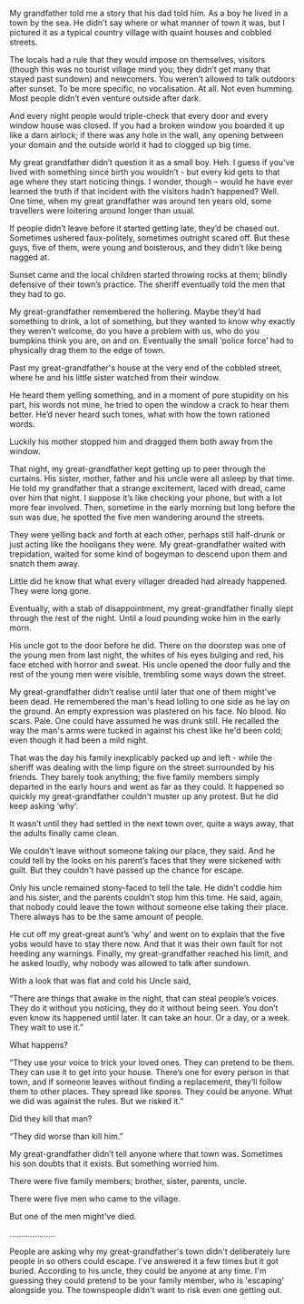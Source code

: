 My grandfather told me a story that his dad told him. As a boy he lived in a town by the sea. He didn’t say where or what manner of town it was, but I pictured it as a typical country village with quaint houses and cobbled streets.

The locals had a rule that they would impose on themselves, visitors (though this was no tourist village mind you; they didn’t get many that stayed past sundown) and newcomers. You weren’t allowed to talk outdoors after sunset. To be more specific, no vocalisation. At all. Not even humming. Most people didn’t even venture outside after dark.

And every night people would triple-check that every door and every window house was closed. If you had a broken window you boarded it up like a darn airlock; if there was any hole in the wall, any opening between your domain and the outside world it had to clogged up big time.

My great grandfather didn’t question it as a small boy. Heh. I guess if you’ve lived with something since birth you wouldn’t - but every kid gets to that age where they start noticing things. I wonder, though – would he have ever learned the truth if that incident with the visitors hadn’t happened?
Well. One time, when my great grandfather was around ten years old, some travellers were loitering around longer than usual.

If people didn’t leave before it started getting late, they’d be chased out. Sometimes ushered faux-politely, sometimes outright scared off. But these guys, five of them, were young and boisterous, and they didn’t like being nagged at.

Sunset came and the local children started throwing rocks at them; blindly defensive of their town’s practice. The sheriff eventually told the men that they had to go.

My great-grandfather remembered the hollering. Maybe they’d had something to drink, a lot of something, but they wanted to know why exactly they weren’t welcome, do you have a problem with us, who do you bumpkins think you are, on and on. Eventually the small ‘police force’ had to physically drag them to the edge of town.

Past my great-grandfather's house at the very end of the cobbled street, where he and his little sister watched from their window.

He heard them yelling something, and in a moment of pure stupidity on his part, his words not mine, he tried to open the window a crack to hear them better. He’d never heard such tones, what with how the town rationed words.

Luckily his mother stopped him and dragged them both away from the window.

That night, my great-grandfather kept getting up to peer through the curtains. His sister, mother, father and his uncle were all asleep by that time. He told my grandfather that a strange excitement, laced with dread, came over him that night.
I suppose it’s like checking your phone, but with a lot more fear involved.
Then, sometime in the early morning but long before the sun was due, he spotted the five men wandering around the streets.

They were yelling back and forth at each other, perhaps still half-drunk or just acting like the hooligans they were.
My great-grandfather waited with trepidation, waited for some kind of bogeyman to descend upon them and snatch them away.

Little did he know that what every villager dreaded had already happened. They were long gone.

Eventually, with a stab of disappointment, my great-grandfather finally slept through the rest of the night.
Until a loud pounding woke him in the early morn.

His uncle got to the door before he did. There on the doorstep was one of the young men from last night, the whites of his eyes bulging and red, his face etched with horror and sweat. His uncle opened the door fully and the rest of the young men were visible, trembling some ways down the street.

My great-grandfather didn’t realise until later that one of them might've been dead. He remembered the man's head lolling to one side as he lay on the ground. An empty expression was plastered on his face. No blood. No scars. Pale. One could have assumed he was drunk still. 
He recalled the way the man's arms were tucked in against his chest like he'd been cold; even though it had been a mild night. 

That was the day his family inexplicably packed up and left - while the sheriff was dealing with the limp figure on the street surrounded by his friends. They barely took anything; the five family members simply departed in the early hours and went as far as they could. It happened so quickly my great-grandfather couldn’t muster up any protest. But he did keep asking ‘why’.

It wasn’t until they had settled in the next town over, quite a ways away, that the adults finally came clean.

We couldn’t leave without someone taking our place, they said. And he could tell by the looks on his parent’s faces that they were sickened with guilt. But they couldn't have passed up the chance for escape.

Only his uncle remained stony-faced to tell the tale.
He didn’t coddle him and his sister, and the parents couldn’t stop him this time. He said, again, that nobody could leave the town without someone else taking their place. There always has to be the same amount of people.

He cut off my great-great aunt’s ‘why’ and went on to explain that the five yobs would have to stay there now. And that it was their own fault for not heeding any warnings.
Finally, my great-grandfather reached his limit, and he asked loudly, why nobody was allowed to talk after sundown. 

With a look that was flat and cold his Uncle said,

“There are things that awake in the night, that can steal people’s voices. They do it without you noticing, they do it without being seen. You don’t even know its happened until later. It can take an hour. Or a day, or a week. They wait to use it.”

What happens?

“They use your voice to trick your loved ones. They can pretend to be them. They can use it to get into your house. There’s one for every person in that town, and if someone leaves without finding a replacement, they’ll follow them to other places. They spread like spores. They could be anyone. What we did was against the rules. But we risked it.”

Did they kill that man?

“They did worse than kill him.”

My great-grandfather didn’t tell anyone where that town was. Sometimes his son doubts that it exists.
But something worried him.

There were five family members; brother, sister, parents, uncle.

There were five men who came to the village.

But one of the men might've died.

....................

People are asking why my great-grandfather's town didn't deliberately lure people in so others could escape. I've answered it a few times but it got buried. According to his uncle, they could be anyone at any time. I'm guessing they could pretend to be your family member, who is 'escaping' alongside you. The townspeople didn't want to risk even one getting out.
